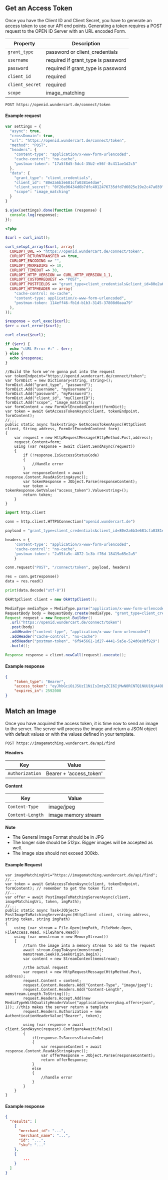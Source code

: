 ## Get an Access Token

Once you have the Client ID and Client Secret, you have to generate an access token to use our API end points. Generating a token requires a POST request to the OPEN ID Server with an URL encoded Form.

Property | Description
---|---
`grant_type` | password or client_credentials
`username` | required if grant_type is password
`password` | required if grant_type is password
`client_id` | required 
`client_secret` | required 
`scope` | image_matching


```endpoint
POST https://openid.wundercart.de/connect/token
```

#### Example request

```javascript
var settings = {
  "async": true,
  "crossDomain": true,
  "url": "https://openid.wundercart.de/connect/token",
  "method": "POST",
  "headers": {
    "content-type": "application/x-www-form-urlencoded",
    "cache-control": "no-cache",
    "postman-token": "17a5f8d5-5dc4-35b2-e56f-8c411ae1d2c5"
  },
  "data": {
    "grant_type": "client_credentials",
    "client_id": "80e2a6b3e681cfa0381e4dae",
    "client_secret": "0f26e96434d6b7dfc4012476735dfd7d6025e19e2c47a039",
    "scope": "image_matching"
  }
}

$.ajax(settings).done(function (response) {
  console.log(response);
});
```

```php
<?php

$curl = curl_init();

curl_setopt_array($curl, array(
  CURLOPT_URL => "https://openid.wundercart.de/connect/token",
  CURLOPT_RETURNTRANSFER => true,
  CURLOPT_ENCODING => "",
  CURLOPT_MAXREDIRS => 10,
  CURLOPT_TIMEOUT => 30,
  CURLOPT_HTTP_VERSION => CURL_HTTP_VERSION_1_1,
  CURLOPT_CUSTOMREQUEST => "POST",
  CURLOPT_POSTFIELDS => "grant_type=client_credentials&client_id=80e2a6b3e681cfa0381e4dae&client_secret=0f26e96434d6b7dfc4012476735dfd7d6025e19e2c47a039&scope=image_matching",
  CURLOPT_HTTPHEADER => array(
    "cache-control: no-cache",
    "content-type: application/x-www-form-urlencoded",
    "postman-token: 114eff46-fb1d-b1b3-3145-37808d0aaa79"
  ),
));

$response = curl_exec($curl);
$err = curl_error($curl);

curl_close($curl);

if ($err) {
  echo "cURL Error #:" . $err;
} else {
  echo $response;
}
```

```csp
//Build the form we're gonna put into the request 
var tokenEndpoint="https://openid.wundercart.de/connect/token";
var formDict = new Dictionary<string, string>();
formDict.Add("grant_type", "password");
formDict.Add("username", "myUsername");
formDict.Add("password", "myPassword");
formDict.Add("client_id", "myClientID");
formDict.Add("scope", "image_matching");
var formContent = new FormUrlEncodedContent(formDict);
var token = await GetAccessTokenAsync(client, tokenEndpoint, formContent);
//... 
public static async Task<string> GetAccessTokenAsync(HttpClient client, String address, FormUrlEncodedContent form)
{
    var request = new HttpRequestMessage(HttpMethod.Post,address);
    request.Content=form;
    using (var response = await client.SendAsync(request))
    {
        if (!response.IsSuccessStatusCode)
        {
            //Handle error 
        }
        var responseContent = await response.Content.ReadAsStringAsync();
        var tokenResponse = JObject.Parse(responseContent);
        var token = tokenResponse.GetValue("access_token").Value<string>();
        return token;
    }
}
```

```python
import http.client

conn = http.client.HTTPSConnection("openid.wundercart.de")

payload = "grant_type=client_credentials&client_id=80e2a6b3e681cfa0381e4dae&client_secret=0f26e96434d6b7dfc4012476735dfd7d6025e19e2c47a039&scope=image_matching"

headers = {
    'content-type': "application/x-www-form-urlencoded",
    'cache-control': "no-cache",
    'postman-token': "2a55fa5c-4872-1c3b-f76d-18419a65e2a5"
    }

conn.request("POST", "/connect/token", payload, headers)

res = conn.getresponse()
data = res.read()

print(data.decode("utf-8"))
```

```java
OkHttpClient client = new OkHttpClient();

MediaType mediaType = MediaType.parse("application/x-www-form-urlencoded");
RequestBody body = RequestBody.create(mediaType, "grant_type=client_credentials&client_id=80e2a6b3e681cfa0381e4dae&client_secret=0f26e96434d6b7dfc4012476735dfd7d6025e19e2c47a039&scope=image_matching");
Request request = new Request.Builder()
  .url("https://openid.wundercart.de/connect/token")
  .post(body)
  .addHeader("content-type", "application/x-www-form-urlencoded")
  .addHeader("cache-control", "no-cache")
  .addHeader("postman-token", "6f945661-1d27-4441-5a5e-524d0e9bf929")
  .build();

Response response = client.newCall(request).execute();
```

#### Example response

```json
{
    "token_type": "Bearer",
    "access_token": "eyJhbGciOiJSUzI1NiIsImtpZCI6IjMwN0RCNTQ1NUU1NjA4OEMzQTA1OEY4QzEzNkFDOEIyRDk3ODBEQUUiLCJ0eXAiOiJKV1QifQ.eyJqdGkiOiJkMmIwNTY3Yy1iNjRmLTQzNTUtYWMzNy04OThmNjRiZDk3NzQiLCJ1c2FnZSI6ImFjY2Vzc190b2tlbiIsImNmZF9sdmwiOiJwcml2YXRlIiwic2NvcGUiOiJpbWFnZV9tYXRjaGluZyIsInN1YiI6IjgwZTJhNmIzZTY4MWNmYTAzODFlNGRhZSIsImF1ZCI6Imh0dHBzOi8vYXBpLnd1bmRlcmNhcnQuZGUiLCJhenAiOiI4MGUyYTZiM2U2ODFjZmEwMzgxZTRkYWUiLCJuYmYiOjE0OTczNzMxMDcsImV4cCI6MTQ5OTk2NTEwNywiaWF0IjoxNDk3MzczMTA3LCJpc3MiOiJodHRwczovL29wZW5pZC53dW5kZXJjYXJ0LmRlLyJ9.K0VRhlGuzvRKKLTwnEAk0VX0t534D25xy4MBXrB8fNQ5wuUgvbSCjA_webuWQZCpKYw7lojP46lry0JTh7wj0sb6BCj0JOGEMOkjbKZzExsyYbAhOhrC1sXysY1b2dPUkcVeRC13N2W5BXfNiNuG2OXMGt9eiFqIJDnIycCdk1KRYwXXRja-z4cVH8DoQCn8j9-K1jqDEYm82Jvt9U7_96gobYagttYma1s7YV2XQdYgANyPb1VdIxO6d4-Dm8KiL044APsre6GGAO9HGmUOz1Xj52gYAtLJpuWru1lyvoWdN7_wRgEdGxHmAS-85o14eOkoLDAd2Pemi1e1u0Hp1g",
    "expires_in": 2592000
}
```


## Match an Image

Once you have acquired the access token, it is time now to send an image to the server. The server will process the image and return a JSON object with default values or with the values defined in your template.

```endpoint
POST https://imagematching.wundercart.de/api/find
```

**Headers**

Key | Value
---|---
`Authorization` | Bearer + 'access_token'

**Content**

Key | Value
---|---
`Content-Type` | image/jpeg
`Content-Length` | image memory stream

**Note**

*  The General Image Format should be in JPG
*  The longer side should be 512px. Bigger images will be accepted as well.
*  The image size should not exceed 300kb.

#### Example Request

```csp
var imageMatchingUri="https://imagematching.wundercart.de/api/find";
//... 
var token = await GetAccessTokenAsync(client, tokenEndpoint, formContent); // remember to get the token first 
//... 
var offer = await PostImageToMatchingServerAsync(client, imageMatchingUri, token, imgPath);
//... 
public static async Task<JObject> PostImageToMatchingServerAsync(HttpClient client, string address, string token, string imgPath)
{
    using (var stream = File.Open(imgPath, FileMode.Open, FileAccess.Read, FileShare.Read))
    using (var memstream = new MemoryStream())
    {
        //turn the image into a memory stream to add to the request 
        await stream.CopyToAsync(memstream);
        memstream.Seek(0,SeekOrigin.Begin);
        var content = new StreamContent(memstream);
 
        //the actual request 
        var request = new HttpRequestMessage(HttpMethod.Post, address);
        request.Content = content;
        request.Content.Headers.Add("Content-Type", "image/jpeg");
        request.Content.Headers.Add("Content-Length", memstream.Length.ToString());
        request.Headers.Accept.Add(new MediaTypeWithQualityHeaderValue("application/everybag.offers+json", 1)); //this makes the server return a template 
        request.Headers.Authorization = new AuthenticationHeaderValue("Bearer", token);
 
        using (var response = await client.SendAsync(request).ConfigureAwait(false))
        {
            if(response.IsSuccessStatusCode)
            {
                var responseContent = await response.Content.ReadAsStringAsync();
                var offerResponse = JObject.Parse(responseContent);
                return offerResponse;
            }
            else
            {
                //handle error 
            }
        }
    }
}
```


#### Example response

```json
{
  "results": [
    {
      "merchant_id": "...",
      "merchant_name": "...",
      "id": "...",
      "sku": "..."
    },
    {
        ...
    }
  ]
}
```